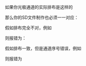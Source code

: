 如果你光极通道的实际排布是这样的







那么你的SD文件制作也必须一一对应：





假如排布完全不对，例如





则报错为：







假如排布一致，但是通道序号错误，例如





则报错为



